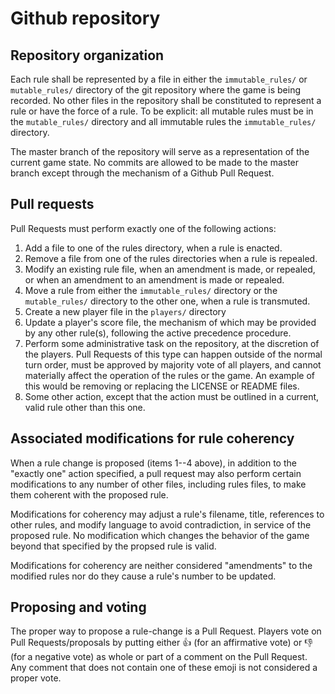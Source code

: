 # Github repository

## Repository organization

Each rule shall be represented by a file in either the `immutable_rules/` or
`mutable_rules/` directory of the git repository where the game is being
recorded. No other files in the repository shall be constituted to represent a
rule or have the force of a rule. To be explicit: all mutable rules must be in
the `mutable_rules/` directory and all immutable rules the `immutable_rules/`
directory.

The master branch of the repository will serve as a representation of the
current game state. No commits are allowed to be made to the master branch
except through the mechanism of a Github Pull Request.

## Pull requests

Pull Requests must perform exactly one of the following actions:

1. Add a file to one of the rules directory, when a rule is enacted.
2. Remove a file from one of the rules directories when a rule is repealed.
3. Modify an existing rule file, when an amendment is made, or repealed, or when
   an amendment to an amendment is made or repealed.
4. Move a rule from either the `immutable_rules/` directory or the
   `mutable_rules/` directory to the other one, when a rule is transmuted.
5. Create a new player file in the `players/` directory
6. Update a player's score file, the mechanism of which may be provided by any
   other rule(s), following the active precedence procedure.
7. Perform some administrative task on the repository, at the discretion of the
   players. Pull Requests of this type can happen outside of the normal turn
   order, must be approved by majority vote of all players, and cannot
   materially affect the operation of the rules or the game. An example of this
   would be removing or replacing the LICENSE or README files.
8. Some other action, except that the action must be outlined in a current,
   valid rule other than this one.

## Associated modifications for rule coherency

When a rule change is proposed (items 1--4 above), in addition to the "exactly
one" action specified, a pull request may also perform certain modifications to
any number of other files, including rules files, to make them coherent with
the proposed rule.

Modifications for coherency may adjust a rule's filename, title, references to
other rules, and modify language to avoid contradiction, in service of the
proposed rule. No modification which changes the behavior of the game beyond
that specified by the propsed rule is valid.

Modifications for coherency are neither considered "amendments" to the
modified rules nor do they cause a rule's number to be updated.

## Proposing and voting

The proper way to propose a rule-change is a Pull Request. Players vote on Pull
Requests/proposals by putting either :+1: (for an affirmative vote) or :-1:
(for a negative vote) as whole or part of a comment on the Pull Request. Any
comment that does not contain one of these emoji is not considered a proper
vote.
